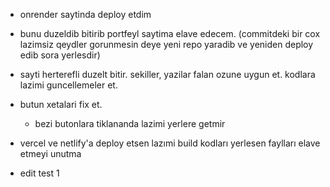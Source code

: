 - onrender saytinda deploy etdim

- bunu duzeldib bitirib portfeyl saytima elave edecem. (commitdeki bir cox lazimsiz qeydler gorunmesin deye yeni repo yaradib ve yeniden deploy edib sora yerlesdir)

- sayti herterefli duzelt bitir. sekiller, yazilar falan ozune uygun et. kodlara lazimi guncellemeler et. 

- butun xetalari fix et.
  - bezi butonlara tiklananda lazimi yerlere getmir

- vercel ve netlify'a deploy etsen lazımi build kodları yerlesen faylları elave etmeyi unutma

- edit test 1
